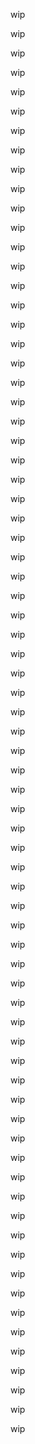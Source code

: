 wip

wip

wip

wip

wip

wip

wip

wip

wip

wip

wip

wip

wip

wip

wip

wip

wip

wip

wip

wip

wip

wip

wip

wip

wip

wip

wip

wip

wip

wip

wip

wip

wip

wip

wip

wip

wip

wip

wip

wip

wip

wip

wip

wip

wip

wip

wip

wip

wip

wip

wip

wip

wip

wip

wip

wip

wip

wip

wip

wip

wip

wip

wip

wip

wip

wip

wip

wip

wip

wip

wip

wip

wip

wip

